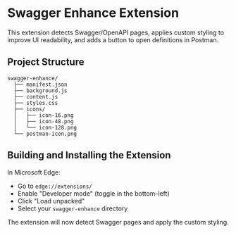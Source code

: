 ﻿# Swagger Enhance Extension

This extension detects Swagger/OpenAPI pages, applies custom styling to improve UI readability, and adds a button to open definitions in Postman.

## Project Structure
```
swagger-enhance/
  ├── manifest.json
  ├── background.js
  ├── content.js
  ├── styles.css
  ├── icons/
  │   ├── icon-16.png
  │   ├── icon-48.png
  │   └── icon-128.png
  └── postman-icon.png
```

## Building and Installing the Extension

In Microsoft Edge:
- Go to `edge://extensions/`
- Enable "Developer mode" (toggle in the bottom-left)
- Click "Load unpacked"
- Select your `swagger-enhance` directory

The extension will now detect Swagger pages and apply the custom styling.